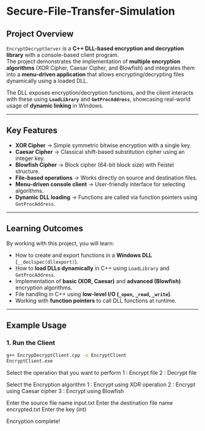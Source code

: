 #  Secure-File-Transfer-Simulation

##  Project Overview
`EncryptDecryptServer` is a **C++ DLL-based encryption and decryption library** with a console-based client program.  
The project demonstrates the implementation of **multiple encryption algorithms** (XOR Cipher, Caesar Cipher, and Blowfish) and integrates them into a **menu-driven application** that allows encrypting/decrypting files dynamically using a loaded DLL.  

The DLL exposes encryption/decryption functions, and the client interacts with these using **`LoadLibrary`** and **`GetProcAddress`**, showcasing real-world usage of **dynamic linking** in Windows.  

---

##  Key Features
-  **XOR Cipher** → Simple symmetric bitwise encryption with a single key.  
-  **Caesar Cipher** → Classical shift-based substitution cipher using an integer key.  
-  **Blowfish Cipher** → Block cipher (64-bit block size) with Feistel structure.  
-  **File-based operations** → Works directly on source and destination files.  
-  **Menu-driven console client** → User-friendly interface for selecting algorithms.  
-  **Dynamic DLL loading** → Functions are called via function pointers using `GetProcAddress`.  

---

##  Learning Outcomes
By working with this project, you will learn:  
-  How to create and export functions in a **Windows DLL** (`__declspec(dllexport)`).  
-  How to **load DLLs dynamically** in C++ using `LoadLibrary` and `GetProcAddress`.  
-  Implementation of **basic (XOR, Caesar)** and **advanced (Blowfish)** encryption algorithms.  
-  File handling in C++ using **low-level I/O (`_open`, `_read`, `_write`)**.  
-  Working with **function pointers** to call DLL functions at runtime.  

---

##  Example Usage

### 1. Run the Client
```bash
g++ EncrypDecryptClient.cpp -o EncryptClient
EncryptClient.exe
```

Select the operation that you want to perform
 1 : Encrypt file
 2 : Decrypt file

Select the Encryption algorithm
 1 : Encrypt using XOR operation
 2 : Encrypt using Caesar cipher
 3 : Encrypt using Blowfish

Enter the source file name
input.txt
Enter the destination file name
encrypted.txt
Enter the key (int)

Encryption complete!

